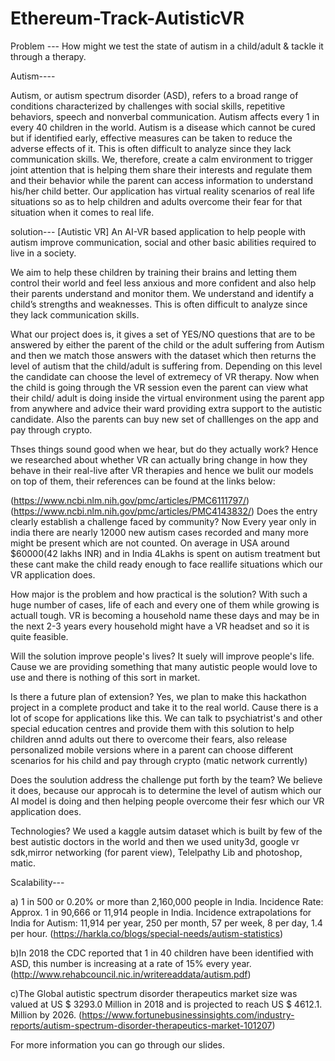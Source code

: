 # Ethereum-Track-AutisticVR

Problem --- How might we test the state of autism in a child/adult & tackle it through a therapy.

Autism----

Autism, or autism spectrum disorder (ASD), refers to a broad range of conditions characterized by challenges with social skills, repetitive behaviors, speech and nonverbal communication. Autism affects every 1 in every 40 children in the world. Autism is a disease which cannot be cured but if identified early, effective measures can be taken to reduce the adverse effects of it. This is often difficult to analyze since they lack communication skills. We, therefore, create a calm environment to trigger joint attention that is helping them share their interests and regulate them and their behavior while the parent can access information to understand his/her child better. Our application has virtual reality scenarios of real life situations so as to help children and adults overcome their fear for that situation when it comes to real life.

solution--- [Autistic VR] An AI-VR based application to help people with autism improve communication, social and other basic abilities required to live in a society.

We aim to help these children by training their brains and letting them control their world and feel less anxious and more confident and also help their parents understand and monitor them. We understand and identify a child’s strengths and weaknesses. This is often difficult to analyze since they lack communication skills.

What our project does is, it gives a set of YES/NO questions that are to be answered by either the parent of the child or the adult suffering from Autism and then we match those answers with the dataset which then returns the level of autism that the child/adult is suffering from. Depending on this level the candidate can choose the level of extremecy of VR therapy. Now when the child is going through the VR session even the parent can view what their child/ adult is doing inside the virtual environment using the parent app from anywhere and advice their ward providing extra support to the autistic candidate. Also the parents can buy new set of challlenges on the app and pay through crypto.

Thses things sound good when we hear, but do they actually work? Hence we researched about whether VR can actually bring change in how they behave in their real-live after VR therapies and hence we bulit our models on top of them, their references can be found at the links below:

(https://www.ncbi.nlm.nih.gov/pmc/articles/PMC6111797/)
(https://www.ncbi.nlm.nih.gov/pmc/articles/PMC4143832/)
Does the entry clearly establish a challenge faced by community? Now Every year only in india there are nearly 12000 new autism cases recorded and many more might be present which are not counted. On average in USA around $60000(42 lakhs INR) and in India 4Lakhs is spent on autism treatment but these cant make the child ready enough to face reallife situations which our VR application does.

How major is the problem and how practical is the solution? With such a huge number of cases, life of each and every one of them while growing is actuall tough. VR is becoming a household name these days and may be in the next 2-3 years every household might have a VR headset and so it is quite feasible.

Will the solution improve people's lives? It suely will improve people's life. Cause we are providing something that many autistic people would love to use and there is
nothing of this sort in market.

Is there a future plan of extension? Yes, we plan to make this hackathon project in a complete product and take it to the real world. Cause there is a lot of scope for applications like this. We can talk to psychiatrist's and other special education centres and provide them with this solution to help children annd adults out there to overcome their fears, also release personalized mobile versions where in a parent can choose different scenarios for his child and pay through crypto (matic network currently)

Does the soulution address the challenge put forth by the team? We believe it does, because our approcah is to determine the level of autism which our AI model is doing and then helping people overcome their fesr which our VR application does.

Technologies? We used a kaggle autsim dataset which is built by few of the best autistic doctors in the world and then we used unity3d, google vr sdk,mirror networking (for parent view), Telelpathy Lib and photoshop, matic.

Scalability---

a) 1 in 500 or 0.20% or more than 2,160,000 people in India. Incidence Rate: Approx. 1 in 90,666 or 11,914 people in India. Incidence extrapolations for India for Autism: 11,914 per year, 250 per month, 57 per week, 8 per day, 1.4 per hour. (https://harkla.co/blogs/special-needs/autism-statistics)

b)In 2018 the CDC reported that 1 in 40 children have been identified with ASD, this number is increasing at a rate of 15% every year. (http://www.rehabcouncil.nic.in/writereaddata/autism.pdf)

c)The Global autistic spectrum disorder therapeutics market size was valued at US $ 3293.0 Million in 2018 and is projected to reach US $ 4612.1. Million by 2026. (https://www.fortunebusinessinsights.com/industry-reports/autism-spectrum-disorder-therapeutics-market-101207)

For more information you can go through our slides.

